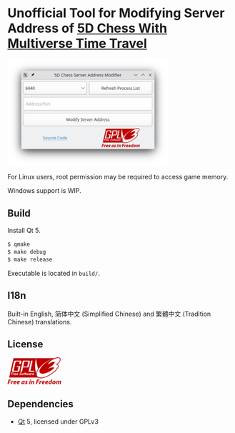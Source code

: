 # **Unofficial** Tool for Modifying Server Address of [5D Chess With Multiverse Time Travel](https://store.steampowered.com/app/1349230/5D_Chess_With_Multiverse_Time_Travel/)

<img src="./images/screenshot.png" width="360">

For Linux users, root permission may be required to access game memory.

Windows support is WIP.

## Build

Install Qt 5.

```sh
$ qmake
$ make debug
$ make release
```

Executable is located in `build/`.

## I18n

Built-in English, 简体中文 (Simplified Chinese) and 繁體中文 (Tradition Chinese) translations.

## License

<img src="./images/license.svg" width="120">

## Dependencies

- [Qt](https://www.qt.io/) 5, licensed under GPLv3
